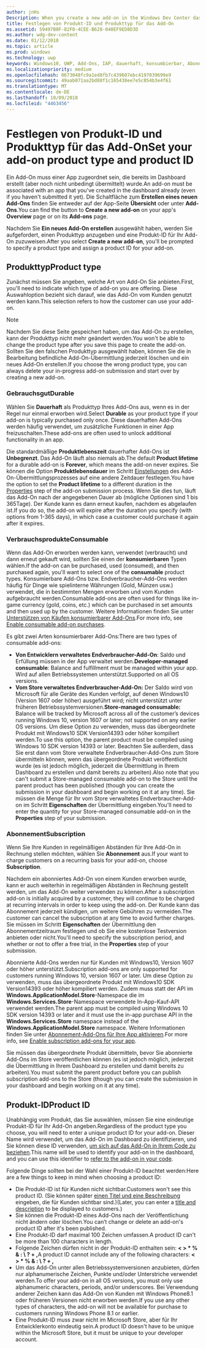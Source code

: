 ```yaml
---
author: jnHs
Description: When you create a new add-on in the Windows Dev Center dashboard, you need to specify a product type and assign it a product ID.
title: Festlegen von Produkt-ID und Produkttyp für das Add-On
ms.assetid: 59497B0F-82F0-4CEE-B628-040EF9ED8D3D
ms.author: wdg-dev-content
ms.date: 01/12/2018
ms.topic: article
ms.prod: windows
ms.technology: uwp
keywords: Windows10, UWP, Add-Ons, IAP, dauerhaft, konsumbierbar, Abonnement, Produkt, Typ, Produkt-ID, In-App-Kauf, In-App-Produkt
ms.localizationpriority: medium
ms.openlocfilehash: 0673048fc9a1ed8fb7c439607ebc4197039699e9
ms.sourcegitcommit: 49aab071aa2bd88f1c165438ee7e5c854b3e4f61
ms.translationtype: MT
ms.contentlocale: de-DE
ms.lasthandoff: 10/09/2018
ms.locfileid: "4463456"
---
```

# <a name="set-your-add-on-product-type-and-product-id"></a><span data-ttu-id="30990-103">Festlegen von Produkt-ID und Produkttyp für das Add-On</span><span class="sxs-lookup"><span data-stu-id="30990-103">Set your add-on product type and product ID</span></span>

<span data-ttu-id="30990-104">Ein Add-On muss einer App zugeordnet sein, die bereits im Dashboard erstellt (aber noch nicht unbedingt übermittelt) wurde.</span><span class="sxs-lookup"><span data-stu-id="30990-104">An add-on must be associated with an app that you've created in the dashboard already (even if you haven't submitted it yet).</span></span> <span data-ttu-id="30990-105">Die Schaltfläche zum **Erstellen eines neuen Add-Ons** finden Sie entweder auf der App-Seite **Übersicht** oder unter **Add-Ons**.</span><span class="sxs-lookup"><span data-stu-id="30990-105">You can find the button to **Create a new add-on** on your app's **Overview** page or on its **Add-ons** page.</span></span>

<span data-ttu-id="30990-106">Nachdem Sie **Ein neues Add-On erstellen** ausgewählt haben, werden Sie aufgefordert, einen Produkttyp anzugeben und eine Produkt-ID für Ihr Add-On zuzuweisen.</span><span class="sxs-lookup"><span data-stu-id="30990-106">After you select **Create a new add-on**, you'll be prompted to specify a product type and assign a product ID for your add-on.</span></span>

## <a name="product-type"></a><span data-ttu-id="30990-107">Produkttyp</span><span class="sxs-lookup"><span data-stu-id="30990-107">Product type</span></span>

<span data-ttu-id="30990-108">Zunächst müssen Sie angeben, welche Art von Add-On Sie anbieten.</span><span class="sxs-lookup"><span data-stu-id="30990-108">First, you'll need to indicate which type of add-on you are offering.</span></span> <span data-ttu-id="30990-109">Diese Auswahloption bezieht sich darauf, wie das Add-On vom Kunden genutzt werden kann.</span><span class="sxs-lookup"><span data-stu-id="30990-109">This selection refers to how the customer can use your add-on.</span></span>

> [!NOTE]
> <span data-ttu-id="30990-110">Nachdem Sie diese Seite gespeichert haben, um das Add-On zu erstellen, kann der Produkttyp nicht mehr geändert werden.</span><span class="sxs-lookup"><span data-stu-id="30990-110">You won't be able to change the product type after you save this page to create the add-on.</span></span> <span data-ttu-id="30990-111">Sollten Sie den falschen Produkttyp ausgewählt haben, können Sie die in Bearbeitung befindliche Add-On-Übermittlung jederzeit löschen und ein neues Add-On erstellen.</span><span class="sxs-lookup"><span data-stu-id="30990-111">If you choose the wrong product type, you can always delete your in-progress add-on submission and start over by creating a new add-on.</span></span>

<span id="durable" />

### <a name="durable"></a><span data-ttu-id="30990-112">Gebrauchsgut</span><span class="sxs-lookup"><span data-stu-id="30990-112">Durable</span></span>

<span data-ttu-id="30990-113">Wählen Sie **Dauerhaft** als Produkttyp Ihres Add-Ons aus, wenn es in der Regel nur einmal erworben wird.</span><span class="sxs-lookup"><span data-stu-id="30990-113">Select **Durable** as your product type if your add-on is typically purchased only once.</span></span> <span data-ttu-id="30990-114">Diese dauerhaften Add-Ons werden häufig verwendet, um zusätzliche Funktionen in einer App freizuschalten.</span><span class="sxs-lookup"><span data-stu-id="30990-114">These add-ons are often used to unlock additional functionality in an app.</span></span>

<span data-ttu-id="30990-115">Die standardmäßige **Produktlebenszeit** dauerhafter Add-Ons ist **Unbegrenzt**. Das Add-On läuft also niemals ab.</span><span class="sxs-lookup"><span data-stu-id="30990-115">The default **Product lifetime** for a durable add-on is **Forever**, which means the add-on never expires.</span></span> <span data-ttu-id="30990-116">Sie können die Option **Produktlebensdauer** im Schritt [Einstellungen](enter-add-on-properties.md) des Add-On-Übermittlungsprozesses auf eine andere Zeitdauer festlegen.</span><span class="sxs-lookup"><span data-stu-id="30990-116">You have the option to set the **Product lifetime** to a different duration in the [Properties](enter-add-on-properties.md) step of the add-on submission process.</span></span> <span data-ttu-id="30990-117">Wenn Sie dies tun, läuft das Add-On nach der angegebenen Dauer ab (mögliche Optionen sind 1 bis 365Tage). Der Kunde kann es dann erneut kaufen, nachdem es abgelaufen ist.</span><span class="sxs-lookup"><span data-stu-id="30990-117">If you do so, the add-on will expire after the duration you specify (with options from 1-365 days), in which case a customer could purchase it again after it expires.</span></span>

<span id="consumable" />

### <a name="consumable"></a><span data-ttu-id="30990-118">Verbrauchsprodukte</span><span class="sxs-lookup"><span data-stu-id="30990-118">Consumable</span></span>

<span data-ttu-id="30990-119">Wenn das Add-On erworben werden kann, verwendet (verbraucht) und dann erneut gekauft wird, sollten Sie einen der **konsumierbaren** Typen wählen.</span><span class="sxs-lookup"><span data-stu-id="30990-119">If the add-on can be purchased, used (consumed), and then purchased again, you'll want to select one of the **consumable** product types.</span></span> <span data-ttu-id="30990-120">Konsumierbare Add-Ons bzw. Endverbraucher-Add-Ons werden häufig für Dinge wie spielinterne Währungen (Gold, Münzen usw.) verwendet, die in bestimmten Mengen erworben und vom Kunden aufgebraucht werden.</span><span class="sxs-lookup"><span data-stu-id="30990-120">Consumable add-ons are often used for things like in-game currency (gold, coins, etc.) which can be purchased in set amounts and then used up by the customer.</span></span> <span data-ttu-id="30990-121">Weitere Informationen finden Sie unter [Unterstützen von Käufen konsumierbarer Add-Ons](../monetize/enable-consumable-add-on-purchases.md).</span><span class="sxs-lookup"><span data-stu-id="30990-121">For more info, see [Enable consumable add-on purchases](../monetize/enable-consumable-add-on-purchases.md).</span></span>

<span data-ttu-id="30990-122">Es gibt zwei Arten konsumierbarer Add-Ons:</span><span class="sxs-lookup"><span data-stu-id="30990-122">There are two types of consumable add-ons:</span></span>
- <span data-ttu-id="30990-123">**Von Entwicklern verwaltetes Endverbraucher-Add-On**: Saldo und Erfüllung müssen in der App verwaltet werden.</span><span class="sxs-lookup"><span data-stu-id="30990-123">**Developer-managed consumable**: Balance and fulfillment must be managed within your app.</span></span> <span data-ttu-id="30990-124">Wird auf allen Betriebssystemen unterstützt.</span><span class="sxs-lookup"><span data-stu-id="30990-124">Supported on all OS versions.</span></span>
- <span data-ttu-id="30990-125">**Vom Store verwaltetes Endverbraucher-Add-On:** Der Saldo wird von Microsoft für alle Geräte des Kunden verfolgt, auf denen Windows10 (Version 1607 oder höher) ausgeführt wird; nicht unterstützt unter früheren Betriebssystemversionen.</span><span class="sxs-lookup"><span data-stu-id="30990-125">**Store-managed consumable:** Balance will be tracked by Microsoft across all of the customer’s devices running Windows 10, version 1607 or later; not supported on any earlier OS versions.</span></span> <span data-ttu-id="30990-126">Um diese Option zu verwenden, muss das übergeordnete Produkt mit Windows10 SDK Version14393 oder höher kompiliert werden.</span><span class="sxs-lookup"><span data-stu-id="30990-126">To use this option, the parent product must be compiled using Windows 10 SDK version 14393 or later.</span></span> <span data-ttu-id="30990-127">Beachten Sie außerdem, dass Sie erst dann vom Store verwaltete Endverbraucher-Add-Ons zum Store übermitteln können, wenn das übergeordnete Produkt veröffentlicht wurde (es ist jedoch möglich, jederzeit die Übermittlung in Ihrem Dashboard zu erstellen und damit bereits zu arbeiten).</span><span class="sxs-lookup"><span data-stu-id="30990-127">Also note that you can't submit a Store-managed consumable add-on to the Store until the parent product has been published (though you can create the submission in your dashboard and begin working on it at any time).</span></span> <span data-ttu-id="30990-128">Sie müssen die Menge für Ihr vom Store verwaltetes Endverbraucher-Add-on im Schritt **Eigenschaften** der Übermittlung eingeben.</span><span class="sxs-lookup"><span data-stu-id="30990-128">You'll need to enter the quantity for your Store-managed consumable add-on in the **Properties** step of your submission.</span></span>

<span id="subscription" />

### <a name="subscription"></a><span data-ttu-id="30990-129">Abonnement</span><span class="sxs-lookup"><span data-stu-id="30990-129">Subscription</span></span>

<span data-ttu-id="30990-130">Wenn Sie Ihre Kunden in regelmäßigen Abständen für Ihre Add-On in Rechnung stellen möchten, wählen Sie **Abonnement** aus.</span><span class="sxs-lookup"><span data-stu-id="30990-130">If your want to charge customers on a recurring basis for your add-on, choose **Subscription**.</span></span>

<span data-ttu-id="30990-131">Nachdem ein abonniertes Add-On von einem Kunden erworben wurde, kann er auch weiterhin in regelmäßigen Abständen in Rechnung gestellt werden, um das Add-On weiter verwenden zu können.</span><span class="sxs-lookup"><span data-stu-id="30990-131">After a subscription add-on is initially acquired by a customer, they will continue to be charged at recurring intervals in order to keep using the add-on.</span></span> <span data-ttu-id="30990-132">Der Kunde kann das Abonnement jederzeit kündigen, um weitere Gebühren zu vermeiden.</span><span class="sxs-lookup"><span data-stu-id="30990-132">The customer can cancel the subscription at any time to avoid further charges.</span></span> <span data-ttu-id="30990-133">Sie müssen im Schritt **Eigenschaften** der Übermittlung den Abonnementzeitraum festlegen und ob Sie eine kostenlose Testversion anbieten oder nicht.</span><span class="sxs-lookup"><span data-stu-id="30990-133">You'll need to specify the subscription period, and whether or not to offer a free trial, in the **Properties** step of your submission.</span></span>

<span data-ttu-id="30990-134">Abonnierte Add-Ons werden nur für Kunden mit Windows10, Version 1607 oder höher unterstützt.</span><span class="sxs-lookup"><span data-stu-id="30990-134">Subscription add-ons are only supported for customers running Windows 10, version 1607 or later.</span></span> <span data-ttu-id="30990-135">Um diese Option zu verwenden, muss das übergeordnete Produkt mit Windows10 SDK Version14393 oder höher kompiliert werden. Zudem muss statt der API im **Windows.ApplicationModel.Store**-Namespace die im **Windows.Services.Store**-Namespace verwendete In-App-Kauf-API verwendet werden.</span><span class="sxs-lookup"><span data-stu-id="30990-135">The parent app must be compiled using Windows 10 SDK version 14393 or later and it must use the in-app purchase API in the **Windows.Services.Store** namespace instead of the **Windows.ApplicationModel.Store** namespace.</span></span> <span data-ttu-id="30990-136">Weitere Informationen finden Sie unter [Abonnement-Add-Ons für Ihre App aktivieren](../monetize/enable-subscription-add-ons-for-your-app.md).</span><span class="sxs-lookup"><span data-stu-id="30990-136">For more info, see [Enable subscription add-ons for your app](../monetize/enable-subscription-add-ons-for-your-app.md).</span></span>

<span data-ttu-id="30990-137">Sie müssen das übergeordnete Produkt übermitteln, bevor Sie abonnierte Add-Ons im Store veröffentlichen können (es ist jedoch möglich, jederzeit die Übermittlung in Ihrem Dashboard zu erstellen und damit bereits zu arbeiten).</span><span class="sxs-lookup"><span data-stu-id="30990-137">You must submit the parent product before you can publish subscription add-ons to the Store (though you can create the submission in your dashboard and begin working on it at any time).</span></span>

## <a name="product-id"></a><span data-ttu-id="30990-138">Produkt-ID</span><span class="sxs-lookup"><span data-stu-id="30990-138">Product ID</span></span>

<span data-ttu-id="30990-139">Unabhängig vom Produkt, das Sie auswählen, müssen Sie eine eindeutige Produkt-ID für Ihr Add-On angeben.</span><span class="sxs-lookup"><span data-stu-id="30990-139">Regardless of the product type you choose, you will need to enter a unique product ID for your add-on.</span></span> <span data-ttu-id="30990-140">Dieser Name wird verwendet, um das Add-On im Dashboard zu identifizieren, und Sie können diese ID verwenden, [um sich auf das Add-On in Ihrem Code zu beziehen](../monetize/in-app-purchases-and-trials.md#how-to-use-product-ids-for-add-ons-in-your-code).</span><span class="sxs-lookup"><span data-stu-id="30990-140">This name will be used to identify your add-on in the dashboard, and you can use this identifier to [refer to the add-on in your code](../monetize/in-app-purchases-and-trials.md#how-to-use-product-ids-for-add-ons-in-your-code).</span></span>

<span data-ttu-id="30990-141">Folgende Dinge sollten bei der Wahl einer Produkt-ID beachtet werden:</span><span class="sxs-lookup"><span data-stu-id="30990-141">Here are a few things to keep in mind when choosing a product ID:</span></span>

-   <span data-ttu-id="30990-142">Die Produkt-ID ist für Kunden nicht sichtbar.</span><span class="sxs-lookup"><span data-stu-id="30990-142">Customers won't see this product ID.</span></span> <span data-ttu-id="30990-143">(Sie können später [einen Titel und eine Beschreibung](create-add-on-descriptions.md) eingeben, die für Kunden sichtbar sind.)</span><span class="sxs-lookup"><span data-stu-id="30990-143">(Later, you can enter a [title and description](create-add-on-descriptions.md) to be displayed to customers.)</span></span>
-   <span data-ttu-id="30990-144">Sie können die Produkt-ID eines Add-Ons nach der Veröffentlichung nicht ändern oder löschen.</span><span class="sxs-lookup"><span data-stu-id="30990-144">You can’t change or delete an add-on's product ID after it's been published.</span></span>
-   <span data-ttu-id="30990-145">Eine Produkt-ID darf maximal 100 Zeichen umfassen.</span><span class="sxs-lookup"><span data-stu-id="30990-145">A product ID can't be more than 100 characters in length.</span></span>
-   <span data-ttu-id="30990-146">Folgende Zeichen dürfen nicht in der Produkt-ID enthalten sein: **&lt; &gt; \* % & : \\ ? + ,**</span><span class="sxs-lookup"><span data-stu-id="30990-146">A product ID cannot include any of the following characters: **&lt; &gt; \* % & : \\ ? + ,**</span></span>
-   <span data-ttu-id="30990-147">Um das Add-On unter allen Betriebssystemversionen anzubieten, dürfen nur alphanumerische Zeichen, Punkte und/oder Unterstriche verwendet werden.</span><span class="sxs-lookup"><span data-stu-id="30990-147">To offer your add-on in all OS versions, you must only use alphanumeric characters, periods, and/or underscores.</span></span> <span data-ttu-id="30990-148">Bei Verwendung anderer Zeichen kann das Add-On von Kunden mit Windows Phone8.1 oder früheren Versionen nicht erworben werden.</span><span class="sxs-lookup"><span data-stu-id="30990-148">If you use any other types of characters, the add-on will not be available for purchase to customers running Windows Phone 8.1 or earlier.</span></span>
-   <span data-ttu-id="30990-149">Eine Produkt-ID muss zwar nicht im Microsoft Store, aber für Ihr Entwicklerkonto eindeutig sein.</span><span class="sxs-lookup"><span data-stu-id="30990-149">A product ID doesn't have to be unique within the Microsoft Store, but it must be unique to your developer account.</span></span>
 
